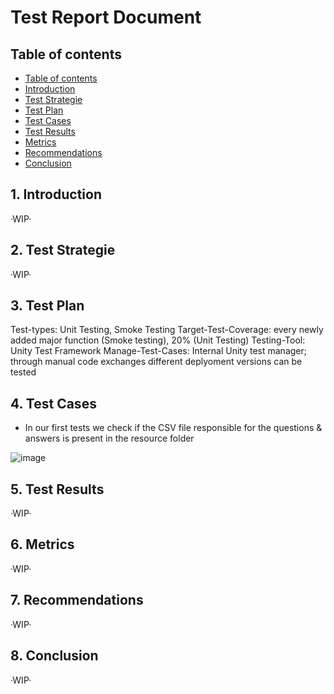 # Test Report Document

## Table of contents

- [Table of contents](https://github.com/Tiaaam/GuessMaster/blob/master/docs/Test_Report.md#table-of-contents)
- [Introduction](https://github.com/Tiaaam/GuessMaster/blob/master/docs/Test_Report.md#1-introduction)
- [Test Strategie](https://github.com/Tiaaam/GuessMaster/blob/master/docs/Test_Report.md#2-test-strategie)
- [Test Plan](https://github.com/Tiaaam/GuessMaster/blob/master/docs/Test_Report.md#3-test-plan)
- [Test Cases](https://github.com/Tiaaam/GuessMaster/blob/master/docs/Test_Report.md#4-test-cases)
- [Test Results](https://github.com/Tiaaam/GuessMaster/blob/master/docs/Test_Report.md#5-test-results)
- [Metrics](https://github.com/Tiaaam/GuessMaster/blob/master/docs/Test_Report.md#6-metrics)
- [Recommendations](https://github.com/Tiaaam/GuessMaster/blob/master/docs/Test_Report.md#7-recommendations)
- [Conclusion](https://github.com/Tiaaam/GuessMaster/blob/master/docs/Test_Report.md#8-conclusion)


## 1. Introduction

·WIP·

## 2. Test Strategie

·WIP·

## 3. Test Plan

Test-types: Unit Testing, Smoke Testing
Target-Test-Coverage: every newly added major function (Smoke testing), 20% (Unit Testing)
Testing-Tool: Unity Test Framework
Manage-Test-Cases: Internal Unity test manager; through manual code exchanges different deplyoment versions can be tested

## 4. Test Cases

- In our first tests we check if the CSV file responsible for the questions & answers is present in the resource folder

![image](https://github.com/Tiaaam/GuessMaster/assets/62339676/df719a81-a2b3-4175-92e8-5809712e7538)

## 5. Test Results

·WIP·

## 6. Metrics

·WIP·

## 7. Recommendations

·WIP·

## 8. Conclusion

·WIP·


